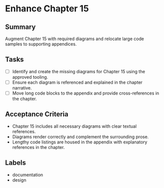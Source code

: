 # Enhance Chapter 15

## Summary
Augment Chapter 15 with required diagrams and relocate large code samples to supporting appendices.

## Tasks
- [ ] Identify and create the missing diagrams for Chapter 15 using the approved tooling.
- [ ] Ensure each diagram is referenced and explained in the chapter narrative.
- [ ] Move long code blocks to the appendix and provide cross-references in the chapter.

## Acceptance Criteria
- Chapter 15 includes all necessary diagrams with clear textual references.
- Diagrams render correctly and complement the surrounding prose.
- Lengthy code listings are housed in the appendix with explanatory references in the chapter.

## Labels
- documentation
- design
